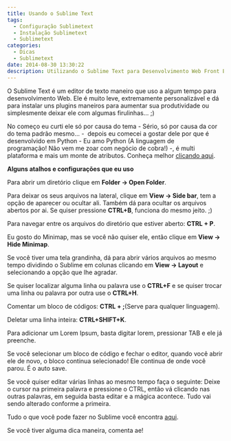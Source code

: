 ```yaml
---
title: Usando o Sublime Text
tags:
  - Configuração Sublimetext
  - Instalação Sublimetext
  - Sublimetext
categories:
  - Dicas
  - Sublimetext
date: 2014-08-30 13:30:22
description: Utilizando o Sublime Text para Desenvolvimento Web Front End
---
```


O Sublime Text é um editor de texto maneiro que uso a algum tempo para desenvolvimento Web. Ele é muito leve, extremamente personalizável e dá para instalar uns plugins maneiros para aumentar sua produtividade ou simplesmente deixar ele com algumas firulinhas... ;)<!--more-->

No começo eu curti ele só por causa do tema - Sério, só por causa da cor do tema padrão mesmo... -  depois eu comecei a gostar dele por que é desenvolvido em Python - Eu amo Python (A linguagem de programação! Não vem me zoar com negócio de cobra!) -, é multi plataforma e mais um monte de atributos. Conheça melhor [clicando aqui](http://www.sublimetext.com/ "Sublime Text").

**Alguns atalhos e configurações que eu uso**

Para abrir um diretório clique em **Folder -&gt; Open Folder**.

Para deixar os seus arquivos na lateral, clique em **View -&gt; Side bar**, tem a opção de aparecer ou ocultar ali. Também dá para ocultar os arquivos abertos por ai. Se quiser pressione **CTRL+B**, funciona do mesmo jeito. ;)

Para navegar entre os arquivos do diretório que estiver aberto: **CTRL + P**.

Eu gosto do Minimap, mas se você não quiser ele, então clique em **View -&gt; Hide Minimap**.

Se você tiver uma tela grandinha, dá para abrir vários arquivos ao mesmo tempo dividindo o Sublime em colunas clicando em **View -&gt; Layout** e selecionando a opção que lhe agradar.

Se quiser localizar alguma linha ou palavra use o **CTRL+F** e se quiser trocar uma linha ou palavra por outra use o **CTRL+H**.

Comentar um bloco de códigos: **CTRL + ;**(Serve para qualquer linguagem).

Deletar uma linha inteira: **CTRL+SHIFT+K**.

Para adicionar um Lorem Ipsum, basta digitar lorem, pressionar TAB e ele já preenche.

Se você selecionar um bloco de código e fechar o editor, quando você abrir ele de novo, o bloco continua selecionado! Ele continua de onde você parou. É o auto save.

Se você quiser editar várias linhas ao mesmo tempo faça o seguinte: Deixe o cursor na primeira palavra e pressione o CTRL, então vá clicando nas outras palavras, em seguida basta editar e a mágica acontece. Tudo vai sendo alterado conforme a primeira.

Tudo o que você pode fazer no Sublime você encontra [aqui](http://www.sublimetext.com/docs "Documentação do Sublime").

Se você tiver alguma dica maneira, comenta ae!

